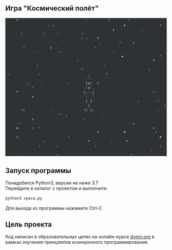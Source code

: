 ## Игра "Космический полёт"
![Image animation](https://github.com/Corwin74/async/blob/main/images/anim.gif)
## Запуск программы
Понадобится Python3, версии не ниже 3.7  
Перейдите в каталог с проектом и выполните:
```sh
python3 space.py
```
Для выхода из программы нажимите Ctrl-C
## Цель проекта
Код написан в образовательных целях на онлайн-курсе [dvmn.org](https://dvmn.org/) в рамках изучения принцпипов асинхронного программирования.
